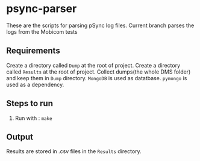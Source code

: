 # psync-parser

These are the scripts for parsing pSync log files. Current branch parses the logs from the Mobicom tests 

## Requirements

Create a directory called `Dump` at the root of project.
Create a directory called `Results` at the root of project.
Collect dumps(the whole DMS folder) and keep them in `Dump` directory.
`MongoDB` is used as datatbase. `pymongo` is used as a dependency.

## Steps to run 

1. Run with : `make` 

## Output

Results are stored in .csv files in the `Results` directory.  
